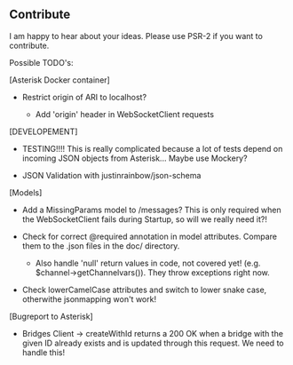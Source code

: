 ## Contribute
I am happy to hear about your ideas. Please use PSR-2 if you want to contribute.

Possible TODO's:

[Asterisk Docker container]

- Restrict origin of ARI to localhost?
  
  - Add 'origin' header in WebSocketClient requests
 

[DEVELOPEMENT]

- TESTING!!!! This is really complicated because a lot of tests depend on incoming JSON objects from
Asterisk... Maybe use Mockery?

- JSON Validation with justinrainbow/json-schema

[Models]

- Add a MissingParams model to /messages? This is only required when the WebSocketClient fails during Startup,
so will we really need it?!

- Check for correct @required annotation in model attributes. Compare them to the .json files in the 
doc/ directory.
    - Also handle 'null' return values in code, not covered yet! (e.g. $channel->getChannelvars()).
    They throw exceptions right now.
        
- Check lowerCamelCase attributes and switch to lower snake case, otherwithe jsonmapping won't work!

[Bugreport to Asterisk]
- Bridges Client -> createWithId returns a 200 OK when a bridge with the given ID already exists and
is updated through this request. We need to handle this!

